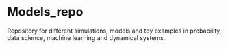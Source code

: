 # Models_repo
Repository for different simulations, models and toy examples in probability, data science, machine learning and dynamical systems. 
